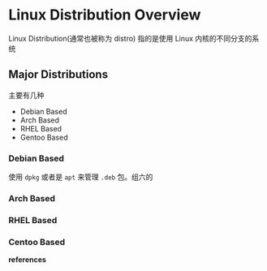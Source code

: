 # Linux Distribution Overview

Linux Distribution(通常也被称为 distro) 指的是使用 Linux 内核的不同分支的系统

## Major Distributions

主要有几种

- Debian Based
- Arch Based
- RHEL Based
- Gentoo Based

### Debian Based

使用 `dpkg` 或者是 `apt` 来管理 `.deb` 包。组六的

### Arch Based

### RHEL Based

### Centoo Based

**references**

[^1]:https://en.wikipedia.org/wiki/Linux_distribution
[^2]:https://en.wikipedia.org/wiki/List_of_Linux_distributions